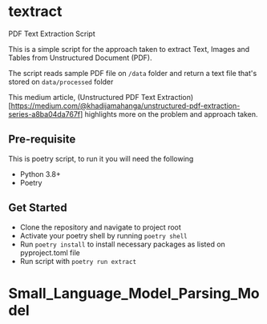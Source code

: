 # textract
PDF Text Extraction Script

This is a simple script for the approach taken to extract Text, Images and Tables from Unstructured Document (PDF).

The script reads sample PDF file on `/data` folder and return a text file that's stored on `data/processed` folder

This medium article, (Unstructured PDF Text Extraction)[https://medium.com/@khadijamahanga/unstructured-pdf-extraction-series-a8ba04da767f] highlights more on the problem and approach taken.




## Pre-requisite
This is poetry script, to run it you will need the following
- Python 3.8+
- Poetry

## Get Started
- Clone the repository and navigate to project root
- Activate your poetry shell by running `poetry shell`
- Run `poetry install` to install necessary packages as listed on pyproject.toml file
- Run script with `poetry run extract`
# Small_Language_Model_Parsing_Model
